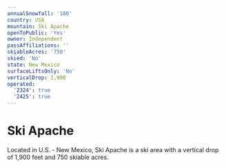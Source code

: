 ```yaml
---
annualSnowfall: '180'
country: USA
mountain: Ski Apache
openToPublic: 'Yes'
owner: Independent
passAffiliations: ''
skiableAcres: '750'
skied: 'No'
state: New Mexico
surfaceLiftsOnly: 'No'
verticalDrop: 1,900
operated:
  '2324': true
  '2425': true
---
```



# Ski Apache

Located in U.S. - New Mexico, Ski Apache is a ski area with a vertical drop of 1,900 feet and 750 skiable acres.
